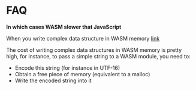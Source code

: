 # FAQ

**In which cases WASM slower that JavaScript**

When you write complex data structure in WASM memory [link](https://blog.sqreen.com/webassembly-performance/)

The cost of writing complex data structures in WASM memory is pretty high, for instance, to pass a simple string to a WASM module, you need to:

- Encode this string (for instance in UTF-16)
- Obtain a free piece of memory (equivalent to a malloc)
- Write the encoded string into it